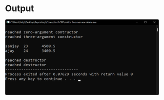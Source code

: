 # Output

[![ss](https://github.com/imvickykumar999/Concepts-of-CPP/blob/main/malloc%20free%20over%20new%20delete/output.png?raw=true)](https://github.com/imvickykumar999/Concepts-of-CPP/blob/main/malloc%20free%20over%20new%20delete/malloc%20free%20over%20new%20delete.cpp)
